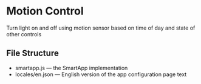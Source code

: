 # Motion Control

Turn light on and off using motion sensor based on time of day and state of other controls

## File Structure

* smartapp.js &mdash; the SmartApp implementation
* locales/en.json &mdash; English version of the app configuration page text
